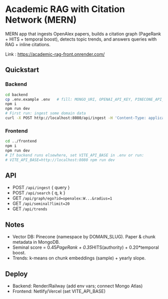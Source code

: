 # Academic RAG with Citation Network (MERN)

MERN app that ingests OpenAlex papers, builds a citation graph (PageRank + HITS + temporal boost), detects topic trends, and answers queries with RAG + inline citations.

Link : https://academic-rag-front.onrender.com/

## Quickstart

### Backend
```bash
cd backend
cp .env.example .env   # fill: MONGO_URI, OPENAI_API_KEY, PINECONE_API_KEY, PINECONE_INDEX
npm i
npm run dev
# First run: ingest some domain data
curl -X POST http://localhost:8080/api/ingest -H 'Content-Type: application/json' -d '{"query":"transformer clinical nlp"}'
```

### Frontend
```bash
cd ../frontend
npm i
npm run dev
# If backend runs elsewhere, set VITE_API_BASE in .env or run:
# VITE_API_BASE=http://localhost:8080 npm run dev
```

## API
- POST `/api/ingest` { query }
- POST `/api/search` { q, k }
- GET  `/api/graph/ego?id=openalex:W...&radius=1`
- GET  `/api/seminal?limit=20`
- GET  `/api/trends`

## Notes
- Vector DB: Pinecone (namespace by DOMAIN_SLUG). Paper & chunk metadata in MongoDB.
- Seminal score = 0.45*PageRank + 0.35*HITS(authority) + 0.20*temporal boost.
- Trends: k-means on chunk embeddings (sample) + yearly slope.

## Deploy
- Backend: Render/Railway (add env vars; connect Mongo Atlas)
- Frontend: Netlify/Vercel (set VITE_API_BASE)
